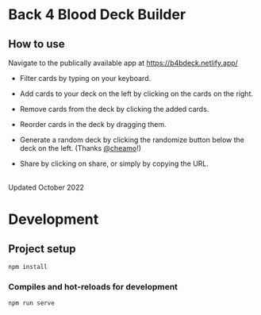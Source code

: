 # Back 4 Blood Deck Builder

## How to use
Navigate to the publically available app at https://b4bdeck.netlify.app/

* Filter cards by typing on your keyboard.

* Add cards to your deck on the left by clicking on the cards on the right.
* Remove cards from the deck by clicking the added cards.
* Reorder cards in the deck by dragging them.
* Generate a random deck by clicking the randomize button below the deck on the left. (Thanks [@cheamo](https://github.com/cheamo)!)
* Share by clicking on share, or simply by copying the URL.
<br>
Updated October 2022
  
  <br>

# Development
## Project setup
```
npm install
```

### Compiles and hot-reloads for development
```
npm run serve
```